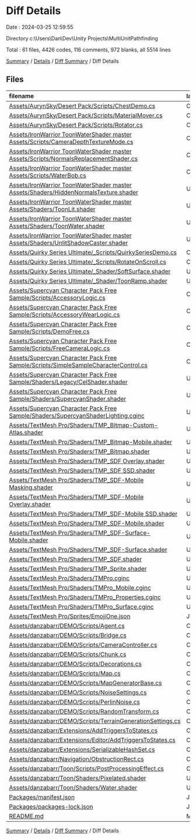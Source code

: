 # Diff Details

Date : 2024-03-25 12:59:55

Directory c:\\Users\\Dan\\Dev\\Unity Projects\\MultiUnitPathfinding

Total : 61 files,  4426 codes, 116 comments, 972 blanks, all 5514 lines

[Summary](results.md) / [Details](details.md) / [Diff Summary](diff.md) / Diff Details

## Files
| filename | language | code | comment | blank | total |
| :--- | :--- | ---: | ---: | ---: | ---: |
| [Assets/AurynSky/Desert Pack/Scripts/ChestDemo.cs](/Assets/AurynSky/Desert%20Pack/Scripts/ChestDemo.cs) | C# | 19 | 9 | 8 | 36 |
| [Assets/AurynSky/Desert Pack/Scripts/MaterialMover.cs](/Assets/AurynSky/Desert%20Pack/Scripts/MaterialMover.cs) | C# | 17 | 0 | 2 | 19 |
| [Assets/AurynSky/Desert Pack/Scripts/Rotator.cs](/Assets/AurynSky/Desert%20Pack/Scripts/Rotator.cs) | C# | 11 | 1 | 5 | 17 |
| [Assets/IronWarrior ToonWaterShader master Assets/Scripts/CameraDepthTextureMode.cs](/Assets/IronWarrior%20ToonWaterShader%20master%20Assets/Scripts/CameraDepthTextureMode.cs) | C# | 18 | 0 | 5 | 23 |
| [Assets/IronWarrior ToonWaterShader master Assets/Scripts/NormalsReplacementShader.cs](/Assets/IronWarrior%20ToonWaterShader%20master%20Assets/Scripts/NormalsReplacementShader.cs) | C# | 21 | 3 | 6 | 30 |
| [Assets/IronWarrior ToonWaterShader master Assets/Scripts/WaterBob.cs](/Assets/IronWarrior%20ToonWaterShader%20master%20Assets/Scripts/WaterBob.cs) | C# | 19 | 0 | 7 | 26 |
| [Assets/IronWarrior ToonWaterShader master Assets/Shaders/HiddenNormalsTexture.shader](/Assets/IronWarrior%20ToonWaterShader%20master%20Assets/Shaders/HiddenNormalsTexture.shader) | UnityShader | 44 | 0 | 8 | 52 |
| [Assets/IronWarrior ToonWaterShader master Assets/Shaders/ToonLit.shader](/Assets/IronWarrior%20ToonWaterShader%20master%20Assets/Shaders/ToonLit.shader) | UnityShader | 56 | 0 | 11 | 67 |
| [Assets/IronWarrior ToonWaterShader master Assets/Shaders/ToonWater.shader](/Assets/IronWarrior%20ToonWaterShader%20master%20Assets/Shaders/ToonWater.shader) | UnityShader | 106 | 34 | 42 | 182 |
| [Assets/IronWarrior ToonWaterShader master Assets/Shaders/UnlitShadowCaster.shader](/Assets/IronWarrior%20ToonWaterShader%20master%20Assets/Shaders/UnlitShadowCaster.shader) | UnityShader | 49 | 0 | 10 | 59 |
| [Assets/Quirky Series Ultimate/_Scripts/QuirkySeriesDemo.cs](/Assets/Quirky%20Series%20Ultimate/_Scripts/QuirkySeriesDemo.cs) | C# | 180 | 19 | 34 | 233 |
| [Assets/Quirky Series Ultimate/_Scripts/RotateOnScroll.cs](/Assets/Quirky%20Series%20Ultimate/_Scripts/RotateOnScroll.cs) | C# | 15 | 1 | 4 | 20 |
| [Assets/Quirky Series Ultimate/_Shader/SoftSurface.shader](/Assets/Quirky%20Series%20Ultimate/_Shader/SoftSurface.shader) | UnityShader | 33 | 1 | 5 | 39 |
| [Assets/Quirky Series Ultimate/_Shader/ToonRamp.shader](/Assets/Quirky%20Series%20Ultimate/_Shader/ToonRamp.shader) | UnityShader | 46 | 6 | 11 | 63 |
| [Assets/Supercyan Character Pack Free Sample/Scripts/AccessoryLogic.cs](/Assets/Supercyan%20Character%20Pack%20Free%20Sample/Scripts/AccessoryLogic.cs) | C# | 11 | 0 | 3 | 14 |
| [Assets/Supercyan Character Pack Free Sample/Scripts/AccessoryWearLogic.cs](/Assets/Supercyan%20Character%20Pack%20Free%20Sample/Scripts/AccessoryWearLogic.cs) | C# | 95 | 0 | 15 | 110 |
| [Assets/Supercyan Character Pack Free Sample/Scripts/DemoFree.cs](/Assets/Supercyan%20Character%20Pack%20Free%20Sample/Scripts/DemoFree.cs) | C# | 72 | 0 | 21 | 93 |
| [Assets/Supercyan Character Pack Free Sample/Scripts/FreeCameraLogic.cs](/Assets/Supercyan%20Character%20Pack%20Free%20Sample/Scripts/FreeCameraLogic.cs) | C# | 48 | 0 | 13 | 61 |
| [Assets/Supercyan Character Pack Free Sample/Scripts/SimpleSampleCharacterControl.cs](/Assets/Supercyan%20Character%20Pack%20Free%20Sample/Scripts/SimpleSampleCharacterControl.cs) | C# | 208 | 8 | 45 | 261 |
| [Assets/Supercyan Character Pack Free Sample/Shaders/Legacy/CelShader.shader](/Assets/Supercyan%20Character%20Pack%20Free%20Sample/Shaders/Legacy/CelShader.shader) | UnityShader | 203 | 70 | 9 | 282 |
| [Assets/Supercyan Character Pack Free Sample/Shaders/SupercyanShader.shader](/Assets/Supercyan%20Character%20Pack%20Free%20Sample/Shaders/SupercyanShader.shader) | UnityShader | 33 | 0 | 6 | 39 |
| [Assets/Supercyan Character Pack Free Sample/Shaders/SupercyanShaderLighting.cginc](/Assets/Supercyan%20Character%20Pack%20Free%20Sample/Shaders/SupercyanShaderLighting.cginc) | UnityShader | 28 | 0 | 10 | 38 |
| [Assets/TextMesh Pro/Shaders/TMP_Bitmap-Custom-Atlas.shader](/Assets/TextMesh%20Pro/Shaders/TMP_Bitmap-Custom-Atlas.shader) | UnityShader | 109 | 2 | 33 | 144 |
| [Assets/TextMesh Pro/Shaders/TMP_Bitmap-Mobile.shader](/Assets/TextMesh%20Pro/Shaders/TMP_Bitmap-Mobile.shader) | UnityShader | 112 | 3 | 31 | 146 |
| [Assets/TextMesh Pro/Shaders/TMP_Bitmap.shader](/Assets/TextMesh%20Pro/Shaders/TMP_Bitmap.shader) | UnityShader | 109 | 2 | 33 | 144 |
| [Assets/TextMesh Pro/Shaders/TMP_SDF Overlay.shader](/Assets/TextMesh%20Pro/Shaders/TMP_SDF%20Overlay.shader) | UnityShader | 243 | 4 | 71 | 318 |
| [Assets/TextMesh Pro/Shaders/TMP_SDF SSD.shader](/Assets/TextMesh%20Pro/Shaders/TMP_SDF%20SSD.shader) | UnityShader | 241 | 4 | 66 | 311 |
| [Assets/TextMesh Pro/Shaders/TMP_SDF-Mobile Masking.shader](/Assets/TextMesh%20Pro/Shaders/TMP_SDF-Mobile%20Masking.shader) | UnityShader | 188 | 10 | 50 | 248 |
| [Assets/TextMesh Pro/Shaders/TMP_SDF-Mobile Overlay.shader](/Assets/TextMesh%20Pro/Shaders/TMP_SDF-Mobile%20Overlay.shader) | UnityShader | 183 | 8 | 50 | 241 |
| [Assets/TextMesh Pro/Shaders/TMP_SDF-Mobile SSD.shader](/Assets/TextMesh%20Pro/Shaders/TMP_SDF-Mobile%20SSD.shader) | UnityShader | 82 | 4 | 21 | 107 |
| [Assets/TextMesh Pro/Shaders/TMP_SDF-Mobile.shader](/Assets/TextMesh%20Pro/Shaders/TMP_SDF-Mobile.shader) | UnityShader | 183 | 8 | 50 | 241 |
| [Assets/TextMesh Pro/Shaders/TMP_SDF-Surface-Mobile.shader](/Assets/TextMesh%20Pro/Shaders/TMP_SDF-Surface-Mobile.shader) | UnityShader | 103 | 8 | 28 | 139 |
| [Assets/TextMesh Pro/Shaders/TMP_SDF-Surface.shader](/Assets/TextMesh%20Pro/Shaders/TMP_SDF-Surface.shader) | UnityShader | 122 | 4 | 33 | 159 |
| [Assets/TextMesh Pro/Shaders/TMP_SDF.shader](/Assets/TextMesh%20Pro/Shaders/TMP_SDF.shader) | UnityShader | 243 | 4 | 71 | 318 |
| [Assets/TextMesh Pro/Shaders/TMP_Sprite.shader](/Assets/TextMesh%20Pro/Shaders/TMP_Sprite.shader) | UnityShader | 97 | 0 | 20 | 117 |
| [Assets/TextMesh Pro/Shaders/TMPro.cginc](/Assets/TextMesh%20Pro/Shaders/TMPro.cginc) | UnityShader | 63 | 2 | 20 | 85 |
| [Assets/TextMesh Pro/Shaders/TMPro_Mobile.cginc](/Assets/TextMesh%20Pro/Shaders/TMPro_Mobile.cginc) | UnityShader | 122 | 2 | 34 | 158 |
| [Assets/TextMesh Pro/Shaders/TMPro_Properties.cginc](/Assets/TextMesh%20Pro/Shaders/TMPro_Properties.cginc) | UnityShader | 62 | 10 | 14 | 86 |
| [Assets/TextMesh Pro/Shaders/TMPro_Surface.cginc](/Assets/TextMesh%20Pro/Shaders/TMPro_Surface.cginc) | UnityShader | 76 | 7 | 19 | 102 |
| [Assets/TextMesh Pro/Sprites/EmojiOne.json](/Assets/TextMesh%20Pro/Sprites/EmojiOne.json) | JSON | 155 | 0 | 2 | 157 |
| [Assets/danzabarr/DEMO/Scripts/Agent.cs](/Assets/danzabarr/DEMO/Scripts/Agent.cs) | C# | 12 | 0 | 0 | 12 |
| [Assets/danzabarr/DEMO/Scripts/Bridge.cs](/Assets/danzabarr/DEMO/Scripts/Bridge.cs) | C# | 7 | 0 | 1 | 8 |
| [Assets/danzabarr/DEMO/Scripts/CameraController.cs](/Assets/danzabarr/DEMO/Scripts/CameraController.cs) | C# | 0 | 3 | 2 | 5 |
| [Assets/danzabarr/DEMO/Scripts/Chunk.cs](/Assets/danzabarr/DEMO/Scripts/Chunk.cs) | C# | 7 | -131 | -1 | -125 |
| [Assets/danzabarr/DEMO/Scripts/Decorations.cs](/Assets/danzabarr/DEMO/Scripts/Decorations.cs) | C# | -6 | 2 | -1 | -5 |
| [Assets/danzabarr/DEMO/Scripts/Map.cs](/Assets/danzabarr/DEMO/Scripts/Map.cs) | C# | 5 | 0 | 5 | 10 |
| [Assets/danzabarr/DEMO/Scripts/MapGeneratorBase.cs](/Assets/danzabarr/DEMO/Scripts/MapGeneratorBase.cs) | C# | 56 | 2 | 22 | 80 |
| [Assets/danzabarr/DEMO/Scripts/NoiseSettings.cs](/Assets/danzabarr/DEMO/Scripts/NoiseSettings.cs) | C# | 2 | 0 | 0 | 2 |
| [Assets/danzabarr/DEMO/Scripts/PerlinNoise.cs](/Assets/danzabarr/DEMO/Scripts/PerlinNoise.cs) | C# | -4 | 0 | 0 | -4 |
| [Assets/danzabarr/DEMO/Scripts/RandomTransform.cs](/Assets/danzabarr/DEMO/Scripts/RandomTransform.cs) | C# | -1 | 1 | 0 | 0 |
| [Assets/danzabarr/DEMO/Scripts/TerrainGenerationSettings.cs](/Assets/danzabarr/DEMO/Scripts/TerrainGenerationSettings.cs) | C# | 6 | 1 | 3 | 10 |
| [Assets/danzabarr/Extensions/AddTriggersToStates.cs](/Assets/danzabarr/Extensions/AddTriggersToStates.cs) | C# | -32 | -5 | -4 | -41 |
| [Assets/danzabarr/Extensions/Editor/AddTriggersToStates.cs](/Assets/danzabarr/Extensions/Editor/AddTriggersToStates.cs) | C# | 31 | 5 | 4 | 40 |
| [Assets/danzabarr/Extensions/SerializableHashSet.cs](/Assets/danzabarr/Extensions/SerializableHashSet.cs) | C# | -1 | 0 | 0 | -1 |
| [Assets/danzabarr/Navigation/ObstructionRect.cs](/Assets/danzabarr/Navigation/ObstructionRect.cs) | C# | 2 | 0 | 0 | 2 |
| [Assets/danzabarr/Toon/Scripts/PostProcessingEffect.cs](/Assets/danzabarr/Toon/Scripts/PostProcessingEffect.cs) | C# | 2 | 1 | 1 | 4 |
| [Assets/danzabarr/Toon/Shaders/Pixelated.shader](/Assets/danzabarr/Toon/Shaders/Pixelated.shader) | UnityShader | 23 | 2 | 6 | 31 |
| [Assets/danzabarr/Toon/Shaders/Water.shader](/Assets/danzabarr/Toon/Shaders/Water.shader) | UnityShader | 16 | 1 | 4 | 21 |
| [Packages/manifest.json](/Packages/manifest.json) | JSON | 45 | 0 | 1 | 46 |
| [Packages/packages-lock.json](/Packages/packages-lock.json) | JSON | 430 | 0 | 1 | 431 |
| [README.md](/README.md) | Markdown | 1 | 0 | 2 | 3 |

[Summary](results.md) / [Details](details.md) / [Diff Summary](diff.md) / Diff Details